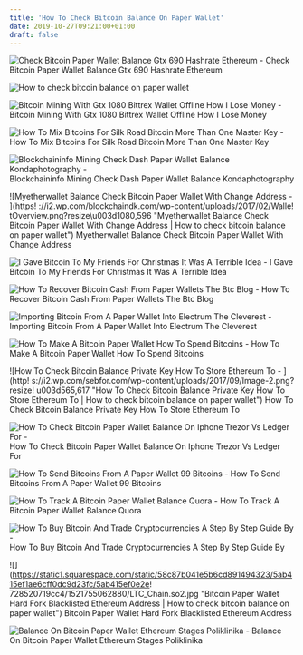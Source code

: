 ```yaml
---
title: 'How To Check Bitcoin Balance On Paper Wallet'
date: 2019-10-27T09:21:00+01:00
draft: false
---
```


![Check Bitcoin Paper Wallet Balance Gtx 690 Hashrate Ethereum - ](https://2.bp.blogspot.com/-Ej9IHVKMNHw/WigfjUVv5BI/AAAAAAAACHA/Q0DVmIMGJIgnLSzfeX6ify93089wbVpNgCLcBGAs/s1600/pedingeth.png "Check Bitcoin Paper Wallet Balance Gtx 690 Hashrate Ethereum | How to check bitcoin balance on paper wallet") Check Bitcoin Paper Wallet Balance Gtx 690 Hashrate Ethereum

![How to check bitcoin balance on paper wallet](https://i.ytimg.com/vi/RcR4du9YrWg/maxresdefault.jpg "How to check bitcoin balance on paper wallet") 

![Bitcoin Mining With Gtx 1080 Bittrex Wallet Offline How I Lose Money - ](https://i1.wp.com/blockchaindk.com/wp-content/uploads/2017/12/Bittrex-ETH-NEO-Trading-Screen.png?resize\\\\u003d1080,812 "Bitcoin Mining With Gtx 1080 Bittrex Wallet Offline How I Lose Money | H!   ow to check bitcoin balance on paper wallet") Bitcoin Mining With Gtx 1080 Bittrex Wallet Offline How I Lose Money

![How To Mix Bitcoins For Silk Road Bitcoin More Than One Master Key - ](https://developer.bitcoin.com/static/b7fde7b537a8fd5e65006f32ef762291/954f5/msbt_04_paper_wallet.png "How To Mix Bitcoins For Silk Road Bitcoin More Than One Master Key | How to check bitcoin balance on paper wallet") How To Mix Bitcoins For Silk Road Bitcoin More Than One Master Key

![Blockchaininfo Mining Check Dash Paper Wallet Balance Kondaphotography - ](https://i.ytimg.com/vi/RhTKlpero5M/maxresdefault.jpg "Blockchaininfo Mining Check Dash Paper Wallet Balance Kondaphotography | How to check bitcoin balance on paper wallet") Blockchaininfo Mining Check Dash Paper Wallet Balance Kondaphotography

![Myetherwallet Balance Check Bitcoin Paper Wallet With Change Address - ](https!   ://i2.wp.com/blockchaindk.com/wp-content/uploads/2017/02/Walle!   tOverview.png?resize\u003d1080,596 "Myetherwallet Balance Check Bitcoin Paper Wallet With Change Address | How to check bitcoin balance on paper wallet") Myetherwallet Balance Check Bitcoin Paper Wallet With Change Address

![I Gave Bitcoin To My Friends For Christmas It Was A Terrible Idea - ](https://i1.wp.com/www.peanutubo.com/wp-content/uploads/2017/12/Sample-Paper-Wallet-1.png?resize=730%2C397&ssl=1 "I Gave Bitcoin To My Friends For Christmas It Was A Terrible Idea | How to check bitcoin balance on paper wallet") I Gave Bitcoin To My Friends For Christmas It Was A Terrible Idea

![How To Recover Bitcoin Cash From Paper Wallets The Btc Blog - ](https://miro.medium.com/max/700/1*GvOazZtjJvCi-S6OzKUOig.png "How To Rec!   over Bitcoin Cash From Paper Wallets The Btc Blog | How to check bitcoin balance on paper wallet") How To Recover Bitcoin Cash From Paper Wallets The Btc Blog

![Importing Bitcoin From A Paper Wallet Into Electrum The Cleverest - ](http://www.thecleverest.com/wp-content/uploads/2014/03/electrum-empty-644x479.png "Importing Bitcoin From A Paper Wallet Into Electrum The Cleverest | How to check bitcoin balance on paper wallet") Importing Bitcoin From A Paper Wallet Into Electrum The Cleverest

![How To Make A Bitcoin Paper Wallet How To Spend Bitcoins - ](https://coinsutra.com/wp-content/uploads/2017/03/Paper-Wallet-Webiste.jpg "How To Make A Bitcoin Paper Wallet How To Spend Bitcoins | How to check bitcoin balance on paper wallet") How To Make A Bitcoin Paper Wallet How To Spend Bitcoins

![How To Check Bitcoin Balance Private Key How To Store Ethereum To - ](http!   s://i2.wp.com/sebfor.com/wp-content/uploads/2017/09/Image-2.png?resize\!   u003d565,617 "How To Check Bitcoin Balance Private Key How To Store Ethereum To | How to check bitcoin balance on paper wallet") How To Check Bitcoin Balance Private Key How To Store Ethereum To

![How To Check Bitcoin Paper Wallet Balance On Iphone Trezor Vs Ledger For - ](https://forum.ethereumclassic.org/uploads/default/original/1X/d773cd4b6465b9d76dc4bde0bf40d91fd7c7b986.PNG "How To Check Bitcoin Paper Wallet Balance On Iphone Trezor Vs Ledger For | How to check bitcoin balance on paper wallet") How To Check Bitcoin Paper Wallet Balance On Iphone Trezor Vs Ledger For

![How To Send Bitcoins From A Paper Wallet 99 Bitcoins - ](https://99bitcoins.com/img/spw-electrum2.png "How To Send Bitcoins From A Paper Wallet 99 Bitcoins!    | How to check bitcoin balance on paper wallet") How To Send Bitcoins From A Paper Wallet 99 Bitcoins

![How To Track A Bitcoin Paper Wallet Balance Quora - ](https://qph.fs.quoracdn.net/main-qimg-103c91406b6f89af44d42d85024ba050 "How To Track A Bitcoin Paper Wallet Balance Quora | How to check bitcoin balance on paper wallet") How To Track A Bitcoin Paper Wallet Balance Quora

![How To Buy Bitcoin And Trade Cryptocurrencies A Step By Step Guide By - ](https://hackernoon.com/hn-images/0*XsROy2sTvioEevYC. "How To Buy Bitcoin And Trade Cryptocurrencies A Step By Step Guide By | How to check bitcoin balance on paper wallet") How To Buy Bitcoin And Trade Cryptocurrencies A Step By Step Guide By

![](https://static1.squarespace.com/static/58c87b041e5b6cd891494323/5ab415ef1ae6cff0dc9d23fc/5ab415ef0e2e!   728520719cc4/1521755062880/LTC_Chain.so2.jpg "Bitcoin Paper Wallet Hard Fork Blacklisted Ethereum Address | How to check bitcoin balance on paper wallet") Bitcoin Paper Wallet Hard Fork Blacklisted Ethereum Address

![Balance On Bitcoin Paper Wallet Ethereum Stages Poliklinika - ](http://livebitnews.com/wp-content/uploads/2017/09/ethereum-balance-check-by-address.png "Balance On Bitcoin Paper Wallet Ethereum Stages Poliklinika | How to check bitcoin balance on paper wallet") Balance On Bitcoin Paper Wallet Ethereum Stages Poliklinika